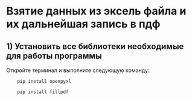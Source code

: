 # Взятие данных из эксель файла и их дальнейшая запись в пдф
## 1) Установить все библиотеки необходимые для работы программы
Откройте терминал и выполните следующую команду:  
```
    pip install openpyxl
```
```
    pip install fillpdf
```
